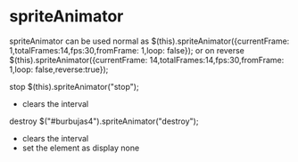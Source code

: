 spriteAnimator
==============

spriteAnimator
 can be used normal as 
$(this).spriteAnimator({currentFrame: 1,totalFrames:14,fps:30,fromFrame: 1,loop: false});
or on reverse  
 $(this).spriteAnimator({currentFrame: 14,totalFrames:14,fps:30,fromFrame: 1,loop: false,reverse:true});
 
 stop
 $(this).spriteAnimator("stop");
 - clears the interval 
 
 destroy
 $("#burbujas4").spriteAnimator("destroy");
  - clears the interval 
  - set the element as display none
